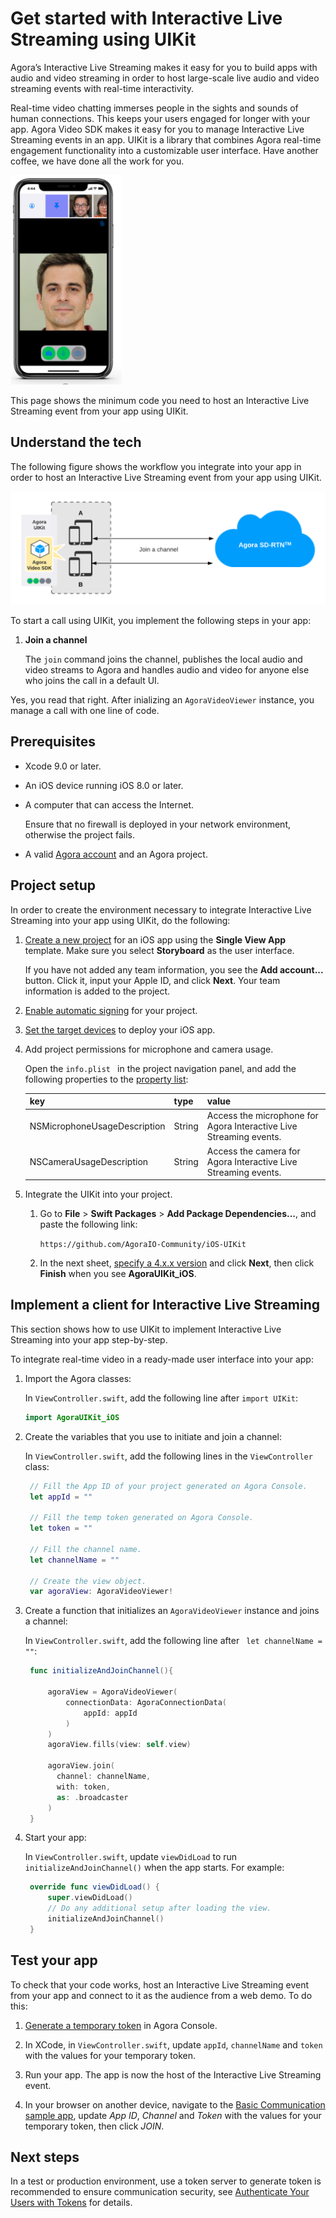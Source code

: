 
# Get started with Interactive Live Streaming using UIKit

Agora’s Interactive Live Streaming makes it easy for you to build apps with audio and video streaming in order to host large-scale live audio and video streaming events with real-time interactivity.

Real-time video chatting immerses people in the sights and sounds of human connections. This keeps your users engaged for longer with your app. Agora Video SDK makes it easy for you to manage Interactive Live Streaming events in an app. UIKit is a library that combines Agora real-time engagement functionality into a customizable user interface. Have another coffee, we have done all the work for you.

![](images/uikit-ui-ios.png)

This page shows the minimum code you need to host an Interactive Live Streaming event from your app using UIKit.

## Understand the tech

The following figure shows the workflow you integrate into your app in order to host an Interactive Live Streaming event from your app using UIKit.

![](images/uikit-start-call.png)

To start a call using UIKit, you implement the following steps in your app:

1. **Join a channel**

   The `join` command joins the channel, publishes the local audio and video streams to Agora and handles audio and video for anyone else who joins the call in a default UI.


Yes, you read that right. After inializing an `AgoraVideoViewer` instance, you manage a call with one line of code. 


## Prerequisites

- Xcode 9.0 or later.
- An iOS device running iOS 8.0 or later.
- A computer that can access the Internet.

    Ensure that no firewall is deployed in your network environment, otherwise the project fails.

- A valid [Agora account](https://docs.agora.io/en/Agora%20Platform/sign_in_and_sign_up) and an Agora project.


## Project setup

In order to create the environment necessary to integrate Interactive Live Streaming into your app using UIKit, do the following:


1. [Create a new project](https://help.apple.com/xcode/mac/current/#/dev07db0e578) for an iOS app using the **Single View App** template. Make sure you select **Storyboard** as the user interface.

   If you have not added any team information, you see the <b>Add account...</b> button. Click it, input your Apple ID, and click <b>Next</b>. Your team information is added to the project. 

2. [Enable automatic signing](https://help.apple.com/xcode/mac/current/#/dev23aab79b4) for your project.

3. [Set the target devices](https://help.apple.com/xcode/mac/current/#/deve69552ee5) to deploy your iOS app.

4. Add project permissions for microphone and camera usage.

   Open the `info.plist ` in the project navigation panel, and add the following properties to the [property list](https://help.apple.com/xcode/mac/current/#/dev3f399a2a6):

   | key                                  | type   | value                                                                                       |
      | :----------------------------------- | :----- | :------------------------------------------------------------------------------------------ |
   | NSMicrophoneUsageDescription | String | Access the microphone for Agora Interactive Live Streaming events.      |
   | NSCameraUsageDescription    | String | Access the camera for Agora Interactive Live Streaming events.                     |

5. Integrate the UIKit into your project.

   1. Go to **File** > **Swift Packages** > **Add Package Dependencies...**, and paste the following link:

      `https://github.com/AgoraIO-Community/iOS-UIKit`

   2. In the next sheet, [specify a 4.x.x version](https://help.apple.com/xcode/mac/current/#/devb83d64851) and click **Next**, then click **Finish** when you see **AgoraUIKit_iOS**. 

## Implement a client for Interactive Live Streaming

This section shows how to use UIKit to implement Interactive Live Streaming into your app step-by-step.

To integrate real-time video in a ready-made user interface into your app:

1. Import the Agora classes:

   In `ViewController.swift`, add the following line after `import UIKit`:
   ```swift
   import AgoraUIKit_iOS 
   ```
2. Create the variables that you use to initiate and join a channel:

    In `ViewController.swift`, add the following lines in the `ViewController` class:
   ```swift
    // Fill the App ID of your project generated on Agora Console.
    let appId = ""

    // Fill the temp token generated on Agora Console.
    let token = ""

    // Fill the channel name.
    let channelName = ""
   
    // Create the view object.
    var agoraView: AgoraVideoViewer!

   ```

3. Create a function that initializes an `AgoraVideoViewer` instance and joins a channel: 
    
   In `ViewController.swift`, add the following line after ` let channelName = ""`:

   ```swift
    func initializeAndJoinChannel(){

        agoraView = AgoraVideoViewer(
            connectionData: AgoraConnectionData(
                appId: appId
            )
        )
        agoraView.fills(view: self.view)

        agoraView.join(
          channel: channelName,
          with: token,
          as: .broadcaster
        )
    }
   ```
   
4. Start your app:

   In `ViewController.swift`, update `viewDidLoad` to run  `initializeAndJoinChannel()` when the app starts. For example:
   ```swift
    override func viewDidLoad() {
        super.viewDidLoad()
        // Do any additional setup after loading the view.
        initializeAndJoinChannel()
    }
   ```

## Test your app

To check that your code works, host an Interactive Live Streaming event from your app and connect to it as the audience from a web demo. To do this:

1. [Generate a temporary token](https://docs.agora.io/en/Agora%20Platform/get_appid_token?platform=All#generate-a-temporary-token) in Agora Console.

2. In XCode, in `ViewController.swift`, update `appId`, `channelName` and `token` with the values for your temporary token.

3. Run your app.
    The app is now the host of the Interactive Live Streaming event. 

5. In your browser on another device, navigate to the [Basic Communication sample app](https://webdemo.agora.io/agora-web-showcase/examples/Agora-Web-Tutorial-1to1-Web/), update _App ID_, _Channel_ and _Token_ with the values for your temporary token, then click *JOIN*.

## Next steps

In a test or production environment, use a token server to generate token is recommended to ensure communication security, see [Authenticate Your Users with Tokens](https://docs.agora.io/en/Interactive%20Broadcast/token_server?platform=All%20Platforms) for details.
